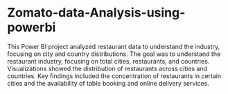 # Zomato-data-Analysis-using-powerbi
This Power BI project analyzed restaurant data to understand the industry, focusing on city and country distributions. The goal was to understand the restaurant industry, focusing on total cities, restaurants, and countries. Visualizations showed the distribution of restaurants across cities and countries. Key findings included the concentration of restaurants in certain cities and the availability of table booking and online delivery services.
